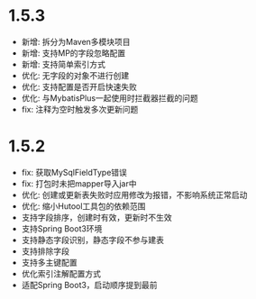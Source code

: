 # 1.5.3
- 新增: 拆分为Maven多模块项目
- 新增: 支持MP的字段忽略配置
- 新增: 支持简单索引方式
- 优化: 无字段的对象不进行创建
- 优化: 支持配置是否开启快速失败
- 优化: 与MybatisPlus一起使用时拦截器拦截的问题
- fix: 注释为空时触发多次更新问题
# 1.5.2
- fix: 获取MySqlFieldType错误
- fix: 打包时未把mapper导入jar中
- 优化: 创建或更新表失败时应用修改为报错，不影响系统正常启动
- 优化: 缩小Hutool工具包的依赖范围
- 支持字段排序，创建时有效，更新时不生效
- 支持Spring Boot3环境
- 支持静态字段识别，静态字段不参与建表
- 支持排除字段
- 支持多主键配置
- 优化索引注解配置方式
- 适配Spring Boot3，启动顺序提到最前

